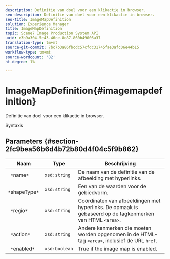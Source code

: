 ```yaml
---
description: Definitie van doel voor een klikactie in browser.
seo-description: Definitie van doel voor een klikactie in browser.
seo-title: ImageMapDefinition
solution: Experience Manager
title: ImageMapDefinition
topic: Scene7 Image Production System API
uuid: e3b9a304-5c43-46ce-8e87-860b49006a37
translation-type: tm+mt
source-git-commit: 7bc7b3a86fbcdc57cfdc31745fae3afc06e44b15
workflow-type: tm+mt
source-wordcount: '82'
ht-degree: 1%

---
```



# ImageMapDefinition{#imagemapdefinition}

Definitie van doel voor een klikactie in browser.

Syntaxis

## Parameters {#section-2fc9bea56b6d4b72b80d4f04c5f9b862}

| Naam | Type | Beschrijving |
|---|---|---|
| ` *`name`*` | `xsd:string` | De naam van de definitie van de afbeelding met hyperlinks. |
| ` *`shapeType`*` | `xsd:string` | Een van de waarden voor de gebiedvorm. |
| ` *`regio`*` | `xsd:string` | Coördinaten van afbeeldingen met hyperlinks. De opmaak is gebaseerd op de tagkenmerken van HTML `<area>`. |
| ` *`action`*` | `xsd:string` | Andere kenmerken die moeten worden opgenomen in de HTML-tag `<area>`, inclusief de URL `href`. |
| ` *`enabled`*` | `xsd:boolean` | True if the image map is enabled. |

